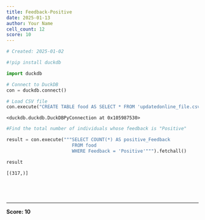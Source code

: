 ```yaml
---
title: Feedback-Positive
date: 2025-01-13
author: Your Name
cell_count: 12
score: 10
---
```


```python
# Created: 2025-01-02
```


```python
#!pip install duckdb
```


```python
import duckdb
```


```python
# Connect to DuckDB
con = duckdb.connect()

```


```python
# Load CSV file
con.execute("CREATE TABLE food AS SELECT * FROM 'updatedonline_file.csv'")

```




    <duckdb.duckdb.DuckDBPyConnection at 0x105987530>




```python
#Find the total number of individuals whose feedback is "Positive"
```


```python
result = con.execute("""SELECT COUNT(*) AS positive_Feedback 
                        FROM food 
                        WHERE Feedback = 'Positive'""").fetchall()
```


```python
result
```




    [(317,)]




```python

```


```python

```


```python

```


```python

```


---
**Score: 10**
